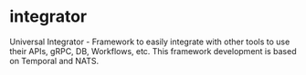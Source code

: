 # integrator
Universal Integrator - Framework to easily integrate with other tools to use their APIs, gRPC, DB, Workflows, etc. This framework development is based on Temporal and NATS.
